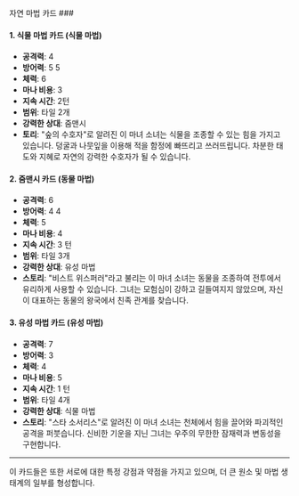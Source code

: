 자연 마법 카드 ###

#### 1. 식물 마법 카드 (식물 마법)

- **공격력**: 4
- **방어력**: 5 5
- **체력**: 6
- **마나 비용**: 3
- **지속 시간**: 2턴
- **범위**: 타일 2개
- **강력한 상대**: 줌맨시
- **토리**: "숲의 수호자"로 알려진 이 마녀 소녀는 식물을 조종할 수 있는 힘을 가지고 있습니다. 덩굴과 나뭇잎을 이용해 적을 함정에 빠뜨리고 쓰러뜨립니다. 차분한 태도와 지혜로 자연의 강력한 수호자가 될 수 있습니다.

#### 2. 줌맨시 카드 (동물 마법)

- **공격력**: 6
- **방어력**: 4 4
- **체력**: 5
- **마나 비용**: 4
- **지속 시간**: 3 턴
- **범위**: 타일 3개
- **강력한 상대**: 유성 마법
- **스토리**: "비스트 위스퍼러"라고 불리는 이 마녀 소녀는 동물을 조종하여 전투에서 유리하게 사용할 수 있습니다. 그녀는 모험심이 강하고 길들여지지 않았으며, 자신이 대표하는 동물의 왕국에서 친족 관계를 찾습니다.

#### 3. 유성 마법 카드 (유성 마법)

- **공격력**: 7
- **방어력**: 3
- **체력**: 4
- **마나 비용**: 5
- **지속 시간**: 1 턴
- **범위**: 타일 4개
- **강력한 상대**: 식물 마법
- **스토리**: "스타 소서리스"로 알려진 이 마녀 소녀는 천체에서 힘을 끌어와 파괴적인 공격을 퍼붓습니다. 신비한 기운을 지닌 그녀는 우주의 무한한 잠재력과 변동성을 구현합니다.

---

이 카드들은 또한 서로에 대한 특정 강점과 약점을 가지고 있으며, 더 큰 원소 및 마법 생태계의 일부를 형성합니다.